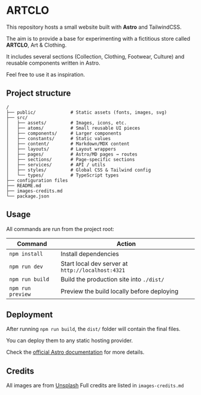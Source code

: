 # ARTCLO

This repository hosts a small website built with **Astro** and TailwindCSS.

The aim is to provide a base for experimenting with a fictitious store called
**ARTCLO**, Art & Clothing.

It includes several sections (Collection, Clothing, Footwear, Culture) and
reusable components written in Astro.

Feel free to use it as inspiration.

## Project structure

```text
/
├── public/             # Static assets (fonts, images, svg)
├── src/
│   ├── assets/         # Images, icons, etc.
│   ├── atoms/          # Small reusable UI pieces
│   ├── components/     # Larger components
│   ├── constants/      # Static values
│   ├── content/        # Markdown/MDX content
│   ├── layouts/        # Layout wrappers
│   ├── pages/          # Astro/MD pages → routes
│   ├── sections/       # Page-specific sections
│   ├── services/       # API / utils
│   ├── styles/         # Global CSS & Tailwind config
│   └── types/          # TypeScript types
├── configuration files
├── README.md
├── images-credits.md
└── package.json

```

## Usage

All commands are run from the project root:

| Command           | Action                                            |
| ----------------- | ------------------------------------------------- |
| `npm install`     | Install dependencies                              |
| `npm run dev`     | Start local dev server at `http://localhost:4321` |
| `npm run build`   | Build the production site into `./dist/`          |
| `npm run preview` | Preview the build locally before deploying        |

## Deployment

After running `npm run build`, the `dist/` folder will contain the final files.

You can deploy them to any static hosting provider.

Check the [official Astro documentation](https://docs.astro.build) for more
details.

## Credits

All images are from [Unsplash](https://unsplash.com) Full credits are listed in
`images-credits.md`
